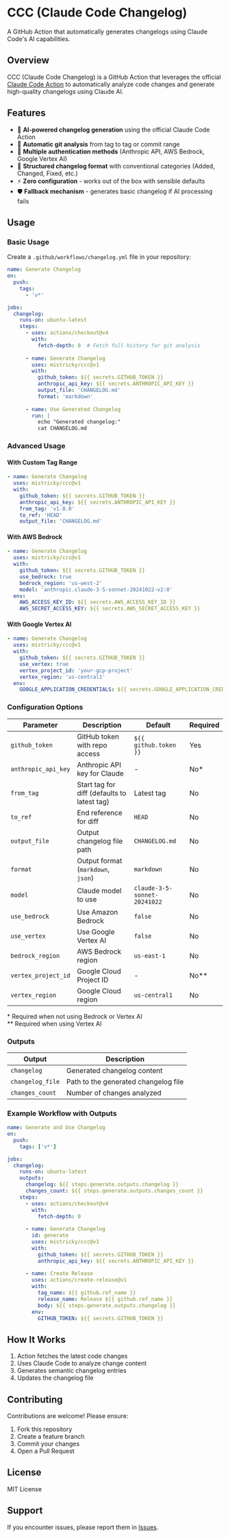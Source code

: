 # CCC (Claude Code Changelog)

A GitHub Action that automatically generates changelogs using Claude Code's AI capabilities.

## Overview

CCC (Claude Code Changelog) is a GitHub Action that leverages the official [Claude Code Action](https://github.com/anthropics/claude-code-action) to automatically analyze code changes and generate high-quality changelogs using Claude AI.

## Features

- 🤖 **AI-powered changelog generation** using the official Claude Code Action
- 📝 **Automatic git analysis** from tag to tag or commit range
- 🔄 **Multiple authentication methods** (Anthropic API, AWS Bedrock, Google Vertex AI)
- 🎯 **Structured changelog format** with conventional categories (Added, Changed, Fixed, etc.)
- ⚡ **Zero configuration** - works out of the box with sensible defaults
- 🛡️ **Fallback mechanism** - generates basic changelog if AI processing fails

## Usage

### Basic Usage

Create a `.github/workflows/changelog.yml` file in your repository:

```yaml
name: Generate Changelog
on:
  push:
    tags:
      - 'v*'

jobs:
  changelog:
    runs-on: ubuntu-latest
    steps:
      - uses: actions/checkout@v4
        with:
          fetch-depth: 0  # Fetch full history for git analysis
      
      - name: Generate Changelog
        uses: mistricky/ccc@v1
        with:
          github_token: ${{ secrets.GITHUB_TOKEN }}
          anthropic_api_key: ${{ secrets.ANTHROPIC_API_KEY }}
          output_file: 'CHANGELOG.md'
          format: 'markdown'
        
      - name: Use Generated Changelog
        run: |
          echo "Generated changelog:"
          cat CHANGELOG.md
```

### Advanced Usage

#### With Custom Tag Range

```yaml
- name: Generate Changelog
  uses: mistricky/ccc@v1
  with:
    github_token: ${{ secrets.GITHUB_TOKEN }}
    anthropic_api_key: ${{ secrets.ANTHROPIC_API_KEY }}
    from_tag: 'v1.0.0'
    to_ref: 'HEAD'
    output_file: 'CHANGELOG.md'
```

#### With AWS Bedrock

```yaml
- name: Generate Changelog
  uses: mistricky/ccc@v1
  with:
    github_token: ${{ secrets.GITHUB_TOKEN }}
    use_bedrock: true
    bedrock_region: 'us-west-2'
    model: 'anthropic.claude-3-5-sonnet-20241022-v2:0'
  env:
    AWS_ACCESS_KEY_ID: ${{ secrets.AWS_ACCESS_KEY_ID }}
    AWS_SECRET_ACCESS_KEY: ${{ secrets.AWS_SECRET_ACCESS_KEY }}
```

#### With Google Vertex AI

```yaml
- name: Generate Changelog
  uses: mistricky/ccc@v1
  with:
    github_token: ${{ secrets.GITHUB_TOKEN }}
    use_vertex: true
    vertex_project_id: 'your-gcp-project'
    vertex_region: 'us-central1'
  env:
    GOOGLE_APPLICATION_CREDENTIALS: ${{ secrets.GOOGLE_APPLICATION_CREDENTIALS }}
```

### Configuration Options

| Parameter | Description | Default | Required |
|-----------|-------------|---------|----------|
| `github_token` | GitHub token with repo access | `${{ github.token }}` | Yes |
| `anthropic_api_key` | Anthropic API key for Claude | - | No* |
| `from_tag` | Start tag for diff (defaults to latest tag) | Latest tag | No |
| `to_ref` | End reference for diff | `HEAD` | No |
| `output_file` | Output changelog file path | `CHANGELOG.md` | No |
| `format` | Output format (`markdown`, `json`) | `markdown` | No |
| `model` | Claude model to use | `claude-3-5-sonnet-20241022` | No |
| `use_bedrock` | Use Amazon Bedrock | `false` | No |
| `use_vertex` | Use Google Vertex AI | `false` | No |
| `bedrock_region` | AWS Bedrock region | `us-east-1` | No |
| `vertex_project_id` | Google Cloud Project ID | - | No** |
| `vertex_region` | Google Cloud region | `us-central1` | No |

\* Required when not using Bedrock or Vertex AI  
\*\* Required when using Vertex AI

### Outputs

| Output | Description |
|--------|-------------|
| `changelog` | Generated changelog content |
| `changelog_file` | Path to the generated changelog file |
| `changes_count` | Number of changes analyzed |

### Example Workflow with Outputs

```yaml
name: Generate and Use Changelog
on:
  push:
    tags: ['v*']

jobs:
  changelog:
    runs-on: ubuntu-latest
    outputs:
      changelog: ${{ steps.generate.outputs.changelog }}
      changes_count: ${{ steps.generate.outputs.changes_count }}
    steps:
      - uses: actions/checkout@v4
        with:
          fetch-depth: 0
      
      - name: Generate Changelog
        id: generate
        uses: mistricky/ccc@v1
        with:
          github_token: ${{ secrets.GITHUB_TOKEN }}
          anthropic_api_key: ${{ secrets.ANTHROPIC_API_KEY }}
      
      - name: Create Release
        uses: actions/create-release@v1
        with:
          tag_name: ${{ github.ref_name }}
          release_name: Release ${{ github.ref_name }}
          body: ${{ steps.generate.outputs.changelog }}
        env:
          GITHUB_TOKEN: ${{ secrets.GITHUB_TOKEN }}
```

## How It Works

1. Action fetches the latest code changes
2. Uses Claude Code to analyze change content
3. Generates semantic changelog entries
4. Updates the changelog file

## Contributing

Contributions are welcome! Please ensure:

1. Fork this repository
2. Create a feature branch
3. Commit your changes
4. Open a Pull Request

## License

MIT License

## Support

If you encounter issues, please report them in [Issues](https://github.com/mistricky/ccc/issues).
